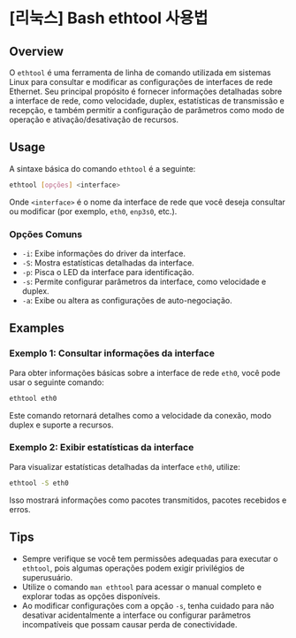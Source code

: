 # [리눅스] Bash ethtool 사용법

## Overview
O `ethtool` é uma ferramenta de linha de comando utilizada em sistemas Linux para consultar e modificar as configurações de interfaces de rede Ethernet. Seu principal propósito é fornecer informações detalhadas sobre a interface de rede, como velocidade, duplex, estatísticas de transmissão e recepção, e também permitir a configuração de parâmetros como modo de operação e ativação/desativação de recursos.

## Usage
A sintaxe básica do comando `ethtool` é a seguinte:

```bash
ethtool [opções] <interface>
```

Onde `<interface>` é o nome da interface de rede que você deseja consultar ou modificar (por exemplo, `eth0`, `enp3s0`, etc.).

### Opções Comuns
- `-i`: Exibe informações do driver da interface.
- `-S`: Mostra estatísticas detalhadas da interface.
- `-p`: Pisca o LED da interface para identificação.
- `-s`: Permite configurar parâmetros da interface, como velocidade e duplex.
- `-a`: Exibe ou altera as configurações de auto-negociação.

## Examples
### Exemplo 1: Consultar informações da interface
Para obter informações básicas sobre a interface de rede `eth0`, você pode usar o seguinte comando:

```bash
ethtool eth0
```

Este comando retornará detalhes como a velocidade da conexão, modo duplex e suporte a recursos.

### Exemplo 2: Exibir estatísticas da interface
Para visualizar estatísticas detalhadas da interface `eth0`, utilize:

```bash
ethtool -S eth0
```

Isso mostrará informações como pacotes transmitidos, pacotes recebidos e erros.

## Tips
- Sempre verifique se você tem permissões adequadas para executar o `ethtool`, pois algumas operações podem exigir privilégios de superusuário.
- Utilize o comando `man ethtool` para acessar o manual completo e explorar todas as opções disponíveis.
- Ao modificar configurações com a opção `-s`, tenha cuidado para não desativar acidentalmente a interface ou configurar parâmetros incompatíveis que possam causar perda de conectividade.